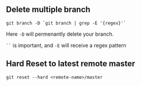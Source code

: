 **Delete multiple branch**
--------------------------
``
git branch -D `git branch | grep -E '{regex}'`
``

Here `-D` will permenantly delete your branch. 

`
``
` 
is important, and `-E`
will receive a regex pattern




**Hard Reset to latest remote master**
--------------------------------------
``
git reset --hard <remote-name>/master
``
